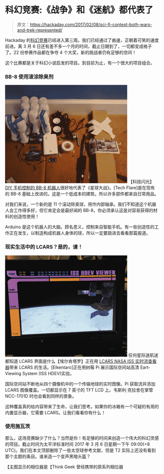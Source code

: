 # 科幻竞赛:《战争》和《迷航》都代表了

> 原文：<https://hackaday.com/2017/02/08/sci-fi-contest-both-wars-and-trek-represented/>

Hackaday 的[科幻竞赛](https://hackaday.io/contest/19541-hackadays-2017-sci-fi-contest)已经进入第三周。我们已经通过了曲速，正朝着可笑的速度前进。离 3 月 6 日还有差不多一个月的时间，截止日期到了，一切都变成格子了。22 份参赛作品都在争夺 4 个大奖，新的挑战者仍有足够的空间！

这个比赛都是关于科幻小说启发的项目。到目前为止，有一个很大的项目组合。

### BB-8 使用滚涂除臭剂

[![bb-8parts](img/e1024b2c22bdc3057b4baafe9ee617c6.png)](https://hackaday.io/project/19755-diy-phone-controlled-bb-8-droid) 【科技闪光】 [DIY 手机控制的 BB-8 机器人](https://hackaday.io/project/19755-diy-phone-controlled-bb-8-droid)很好地代表了《星球大战》。[Tech Flare]是在现有的 BB-8 基础上改进的。这是一个低成本的建筑，所以许多部件都来自日常用品。

对我们来说，一个新的是 11 个滚动除臭球，用作内部轴承。我们不知道这个机器人会工作得多好，但它肯定会是最好闻的 BB-8，你必须承认这是对容易获得的材料的创造性使用！

Arduino 是这个机器人的大脑。顾名思义，控制来自智能手机。有一些创造性的工作正在发生，以制造构成机器人身体的球，所以一定要跳进去看看那篇报道。

### 现实生活中的 LCARS？是的，请！

[![lcars](img/d71ec7053d0272745954c0b1bc0c9252.png)](https://hackaday.io/project/11126-lcars-nasa-iss-live-stream-viewer) 任何星际迷航迷都知道 LCARS 界面是什么【埃尔肯塔罗】正在用 [LCARS NASA ISS 实时流查看器](https://hackaday.io/project/11126-lcars-nasa-iss-live-stream-viewer)带来 LCARS 的生活。[Elkentaro]正在用树莓 Pi 展示国际空间站高清 Eart-Viewing System (ISS HDEV)实验。

国际空间站不断地从四个摄像机中的一个传输地球的实时图像。Pi 获取流并添加 LCARS 图像覆盖。一切都显示在 7 英寸的 TFT LCD 上。韦斯利·克拉舍在掌管 NCC-1701D 时也会看到同样的景象。

这种覆盖真的给内容带来了生命，让我们思考。如果你的冰箱有一个可疑的有用的内置显示器，它需要 LCARS。让我们看看你有什么！

### 使用施瓦茨

那么，这场竞赛缺少了什么？当然是你！有足够的时间来创造一个伟大的科幻灵感的项目。截止时间为太平洋标准时间 2017 年 3 月 6 日星期一下午 09:00(+8 UTC)。我们在本文顶部删除了一些太空球参考文献，但是 T2 实际上还没有看到那个主题的条目。谁来造一个变声黑暗头盔？

【主图显示的相位器是【Think Geek 曾经携带的原系列相位器